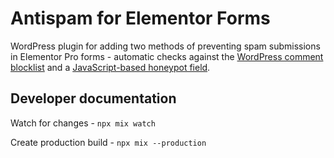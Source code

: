 # Antispam for Elementor Forms
WordPress plugin for adding two methods of preventing spam submissions in Elementor Pro forms - automatic checks against the [WordPress comment blocklist](https://github.com/splorp/wordpress-comment-blacklist) and a [JavaScript-based honeypot field](https://davidwalsh.name/wordpress-comment-spam).

## Developer documentation

Watch for changes - `npx mix watch`

Create production build - `npx mix --production`
